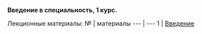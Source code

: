 **Введение в специальность, 1 курс.**

Лекционные материалы: 
№ | материалы
--- | ---
1 | [Введение](https://github.com/itsecd/introduction-infosec/blob/main/1%20-%20%D0%92%D0%B2%D0%B5%D0%B4%D0%B5%D0%BD%D0%B8%D0%B5.pdf)
